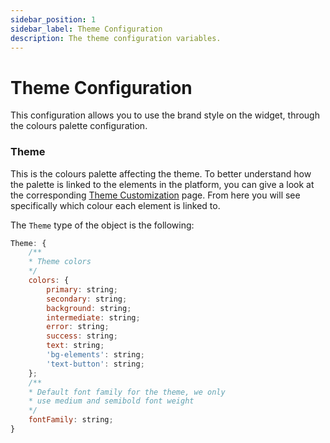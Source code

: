 ```yaml
---
sidebar_position: 1
sidebar_label: Theme Configuration
description: The theme configuration variables.
---
```


# Theme Configuration

This configuration allows you to use the brand style on the widget, through
the colours palette configuration.

### Theme

This is the colours palette affecting the theme. To better understand how the
palette is linked to the elements in the platform, you can give a look at the
corresponding 
[Theme Customization](../../customization-guide/theme-customization.md) page. 
From here you will see specifically which colour each element is linked to.

The `Theme` type of the object is the following: 

```js
Theme: {
    /**
    * Theme colors
    */
    colors: {
        primary: string;
        secondary: string;
        background: string;
        intermediate: string;
        error: string;
        success: string;
        text: string;
        'bg-elements': string;
        'text-button': string;
    };
    /**
    * Default font family for the theme, we only 
    * use medium and semibold font weight
    */
    fontFamily: string;
}
```